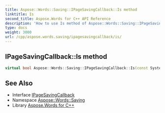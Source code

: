 ```yaml
---
title: Aspose::Words::Saving::IPageSavingCallback::Is method
linktitle: Is
second_title: Aspose.Words for C++ API Reference
description: 'How to use Is method of Aspose::Words::Saving::IPageSavingCallback class in C++.'
type: docs
weight: 3000
url: /cpp/aspose.words.saving/ipagesavingcallback/is/
---
```

## IPageSavingCallback::Is method




```cpp
virtual bool Aspose::Words::Saving::IPageSavingCallback::Is(const System::TypeInfo &target) const override
```

## See Also

* Interface [IPageSavingCallback](../)
* Namespace [Aspose::Words::Saving](../../)
* Library [Aspose.Words for C++](../../../)
